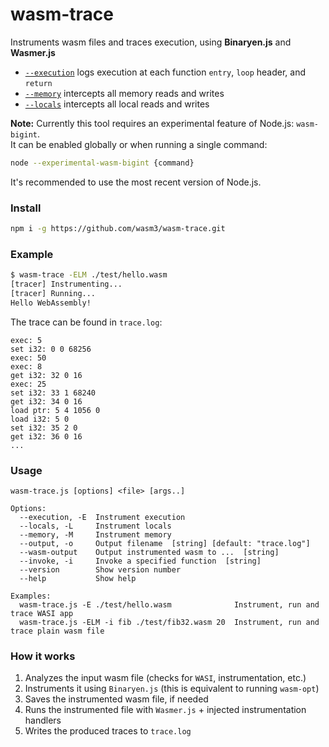 # wasm-trace
Instruments wasm files and traces execution, using **Binaryen.js** and **Wasmer.js**

- [`--execution`](https://github.com/WebAssembly/binaryen/blob/master/src/passes/LogExecution.cpp) logs execution at each function `entry`, `loop` header, and `return`
- [`--memory`](https://github.com/WebAssembly/binaryen/blob/master/src/passes/InstrumentMemory.cpp) intercepts all memory reads and writes
- [`--locals`](https://github.com/WebAssembly/binaryen/blob/master/src/passes/InstrumentLocals.cpp) intercepts all local reads and writes

**Note:** Currently this tool requires an experimental feature of Node.js: `wasm-bigint`.  
It can be enabled globally or when running a single command:
```sh
node --experimental-wasm-bigint {command}
```
It's recommended to use the most recent version of Node.js.

### Install

```sh
npm i -g https://github.com/wasm3/wasm-trace.git
```

### Example

```sh
$ wasm-trace -ELM ./test/hello.wasm
[tracer] Instrumenting...
[tracer] Running...
Hello WebAssembly!
```
The trace can be found in `trace.log`:
```log
exec: 5
set i32: 0 0 68256
exec: 50
exec: 8
get i32: 32 0 16
exec: 25
set i32: 33 1 68240
get i32: 34 0 16
load ptr: 5 4 1056 0
load i32: 5 0
set i32: 35 2 0
get i32: 36 0 16
...
```

### Usage

```Log
wasm-trace.js [options] <file> [args..]

Options:
  --execution, -E  Instrument execution
  --locals, -L     Instrument locals
  --memory, -M     Instrument memory
  --output, -o     Output filename  [string] [default: "trace.log"]
  --wasm-output    Output instrumented wasm to ...  [string]
  --invoke, -i     Invoke a specified function  [string]
  --version        Show version number
  --help           Show help

Examples:
  wasm-trace.js -E ./test/hello.wasm              Instrument, run and trace WASI app
  wasm-trace.js -ELM -i fib ./test/fib32.wasm 20  Instrument, run and trace plain wasm file
```

### How it works

1. Analyzes the input wasm file (checks for `WASI`, instrumentation, etc.)
2. Instruments it using `Binaryen.js` (this is equivalent to running `wasm-opt`)
3. Saves the instrumented wasm file, if needed
4. Runs the instrumented file with `Wasmer.js` + injected instrumentation handlers
5. Writes the produced traces to `trace.log`
